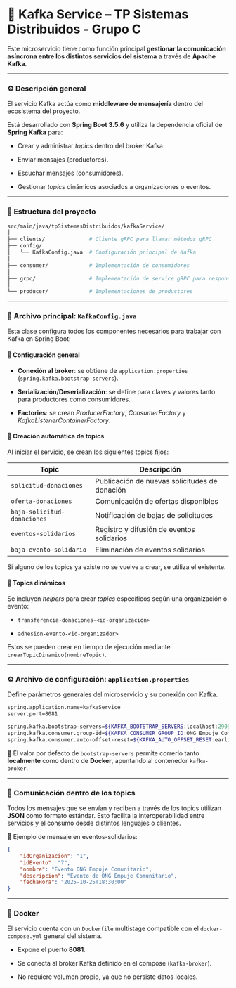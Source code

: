 # 🧩 Kafka Service – TP Sistemas Distribuidos - Grupo C

Este microservicio tiene como función principal **gestionar la comunicación asíncrona entre los distintos servicios del sistema** a través de **Apache Kafka**.

---

### ⚙️ Descripción general

El servicio Kafka actúa como **middleware de mensajería** dentro del ecosistema del proyecto.

Está desarrollado con **Spring Boot 3.5.6** y utiliza la dependencia oficial de **Spring Kafka** para:

- Crear y administrar *topics* dentro del broker Kafka.

- Enviar mensajes (productores).

- Escuchar mensajes (consumidores).

- Gestionar *topics* dinámicos asociados a organizaciones o eventos.

---

### 🧱 Estructura del proyecto

```bash
src/main/java/tpSistemasDistribuidos/kafkaService/
│
├── clients/              # Cliente gRPC para llamar métodos gRPC
├── config/
│   └── KafkaConfig.java  # Configuración principal de Kafka
│
├── consumer/             # Implementación de consumidores
│
├── grpc/                 # Implementación de service gRPC para responder llamdos gRPC.
│
└── producer/             # Implementaciones de productores
```

---

### 📄 Archivo principal: ```KafkaConfig.java```

Esta clase configura todos los componentes necesarios para trabajar con Kafka en Spring Boot:

#### 🔧 Configuración general

- **Conexión al broker**: se obtiene de ```application.properties``` (```spring.kafka.bootstrap-servers```).

- **Serialización/Deserialización**: se define para claves y valores tanto para productores como consumidores.

- **Factories**: se crean *ProducerFactory*, *ConsumerFactory* y *KafkaListenerContainerFactory*.

#### 🧩 Creación automática de topics

Al iniciar el servicio, se crean los siguientes topics fijos:

| Topic                       | Descripción                                   |
| --------------------------- | --------------------------------------------- |
| `solicitud-donaciones`      | Publicación de nuevas solicitudes de donación |
| `oferta-donaciones`         | Comunicación de ofertas disponibles           |
| `baja-solicitud-donaciones` | Notificación de bajas de solicitudes          |
| `eventos-solidarios`        | Registro y difusión de eventos solidarios     |
| `baja-evento-solidario`     | Eliminación de eventos solidarios             |

Si alguno de los topics ya existe no se vuelve a crear, se utiliza el existente.

#### 🧠 Topics dinámicos

Se incluyen *helpers* para crear *topics* específicos según una organización o evento:

- `transferencia-donaciones-<id-organizacion>`

- `adhesion-evento-<id-organizador>`

Estos se pueden crear en tiempo de ejecución mediante `crearTopicDinamico(nombreTopic)`.

---

### ⚙️ Archivo de configuración: `application.properties`

Define parámetros generales del microservicio y su conexión con Kafka.

```bash
spring.application.name=kafkaService
server.port=8081

spring.kafka.bootstrap-servers=${KAFKA_BOOTSTRAP_SERVERS:localhost:29092}
spring.kafka.consumer.group-id=${KAFKA_CONSUMER_GROUP_ID:ONG Empuje Comunitario}
spring.kafka.consumer.auto-offset-reset=${KAFKA_AUTO_OFFSET_RESET:earliest}
```

📌 El valor por defecto de `bootstrap-servers` permite correrlo tanto **localmente** como dentro de **Docker**, apuntando al contenedor `kafka-broker`.

---

### 📝 Comunicación dentro de los topics

Todos los mensajes que se envían y reciben a través de los topics utilizan **JSON** como formato estándar. Esto facilita la interoperabilidad entre servicios y el consumo desde distintos lenguajes o clientes.

🔹 Ejemplo de mensaje en eventos-solidarios:
```json
{
	"idOrganizacion": "1",
	"idEvento": "7",
	"nombre": "Evento ONG Empuje Comunitario",
	"descripcion": "Evento de ONG Empuje Comunitario",
	"fechaHora": "2025-10-25T18:30:00"
}
```

---

### 🐳 Docker

El servicio cuenta con un `Dockerfile` multistage compatible con el `docker-compose.yml` general del sistema.

- Expone el puerto **8081**.

- Se conecta al broker Kafka definido en el compose (`kafka-broker`).

- No requiere volumen propio, ya que no persiste datos locales.